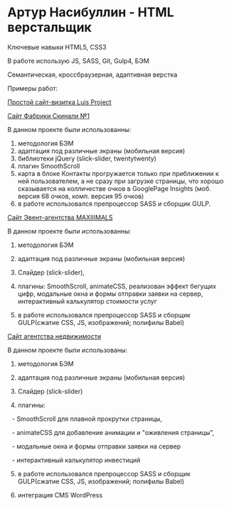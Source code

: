 # Артур Насибуллин - HTML верстальщик 

Ключевые навыки HTML5, CSS3

В работе использую JS, SASS, Git, Gulp4, БЭМ

Семантическая, кроссбраузерная, адаптивная верстка

Примеры работ:

[Простой сайт-визитка Luis Project](ArturNasibullin.github.io/LuisProject/ "Простой сайт-визитка Luis Project")

[Cайт Фабрики Скинали №1](ArturNasibullin.github.io/SkinaliProject)


В данном проекте были использованны: 
1) методология БЭМ
2) адаптация под различные экраны (мобильная версия)
3) библиотеки jQuery (slick-slider, twentytwenty)
4) плагин SmoothScroll
5) карта в блоке Контакты прогружается только при приближении к ней пользователем, а не сразу при загрузке страницы, что хорошо сказывается на колличестве очков в GooglePage Insights (моб. версия 68 очков, комп. версия 95 очков)
6) в работе использовался препроцессор SASS и сборщик GULP.


[Cайт Эвент-агентства MAXIIIMALS](ArturNasibullin.github.io/Event-Project)

В данном проекте были использованны: 
1) методология БЭМ


2) адаптация под различные экраны (мобильная версия)


3) Слайдер (slick-slider),


4) плагины: SmoothScroll, animateCSS, реализован эффект бегущих цифр, модальные окна и формы отправки заявки на сервер, интерактивный калькулятор стоимости услуг


5) в работе использовался препроцессор SASS и сборщик GULP(сжатие CSS, JS, изображений; полифилы Babel)

[Cайт агентства недвижимости](ArturNasibullin.github.io/StroyInvestProject)


В данном проекте были использованы:


1) методология БЭМ


2) адаптация под различные экраны (мобильная версия)


3) Слайдер (slick-slider)


4) плагины:


⠀- SmoothScroll для плавной прокрутки страницы,


⠀- animateCSS для добавление анимации и "оживления страницы",


⠀- модальные окна и формы отправки заявки на сервер


⠀- интерактивный калькулятор инвестиций


5) в работе использовался препроцессор SASS и сборщик GULP(сжатие CSS, JS, изображений; полифилы Babel)


6) интеграция CMS WordPress

